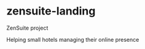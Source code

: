 zensuite-landing
=================

ZenSuite project


Helping small hotels managing their online presence
